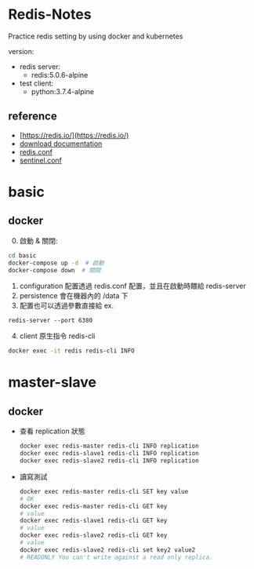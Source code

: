 # Redis-Notes

Practice redis setting by using docker and kubernetes

version:
* redis server:
  - redis:5.0.6-alpine
* test client:
  - python:3.7.4-alpine


## reference

* [https://redis.io/](https://redis.io/)
* [download documentation](http://download.redis.io/redis-stable/)
* [redis.conf](http://download.redis.io/redis-stable/redis.conf)
* [sentinel.conf](http://download.redis.io/redis-stable/sentinel.conf)

# basic

## docker
0. 啟動 & 關閉:
  ```bash
  cd basic
  docker-compose up -d  # 啟動
  docker-compose down  # 關閉
  ```
1. configuration 配置透過 redis.conf 配置，並且在啟動時餵給 redis-server
2. persistence 會在機器內的 /data 下
3. 配置也可以透過參數直接給 ex.
  ```
  redis-server --port 6380
  ```
4. client 原生指令 redis-cli
  ```bash
  docker exec -it redis redis-cli INFO
  ```

# master-slave

## docker
* 查看 replication 狀態
  ```bash
  docker exec redis-master redis-cli INFO replication
  docker exec redis-slave1 redis-cli INFO replication
  docker exec redis-slave2 redis-cli INFO replication
  ```
* 讀寫測試
  ```bash
  docker exec redis-master redis-cli SET key value
  # OK
  docker exec redis-master redis-cli GET key
  # value
  docker exec redis-slave1 redis-cli GET key
  # value
  docker exec redis-slave2 redis-cli GET key
  # value
  docker exec redis-slave2 redis-cli set key2 value2
  # READONLY You can't write against a read only replica.
  ```
